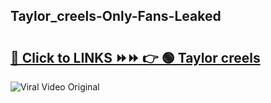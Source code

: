
 ## Taylor_creels-Only-Fans-Leaked

# <h2><a href="https://clipsfans.com/Taylor_creels&ref=git">🔗 Click to LINKS ⏩⏩ 👉 🟢 Taylor creels </a></h2>

<a href="https://clipsfans.com/Taylor_creels&ref=git" rel="nofollow" data-target="animated-image.originalLink"><img src="https://i.ibb.co.com/xMMVF88/686577567.gif" alt="Viral Video Original" style="max-width: 100%; display: inline-block;" data-target="animated-image.originalImage"></a>
